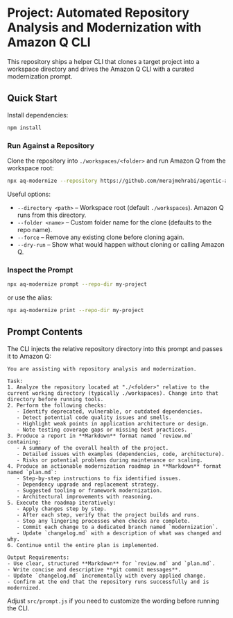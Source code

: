 # Project: Automated Repository Analysis and Modernization with Amazon Q CLI

This repository ships a helper CLI that clones a target project into a workspace directory and drives the Amazon Q CLI with a curated modernization prompt.

## Quick Start

Install dependencies:

```bash
npm install
```

### Run Against a Repository

Clone the repository into `./workspaces/<folder>` and run Amazon Q from the workspace root:

```bash
npx aq-modernize --repository https://github.com/merajmehrabi/agentic-ai-hackaton-legacy-monolith-service.git
```

Useful options:

* `--directory <path>` – Workspace root (default `./workspaces`). Amazon Q runs from this directory.
* `--folder <name>` – Custom folder name for the clone (defaults to the repo name).
* `--force` – Remove any existing clone before cloning again.
* `--dry-run` – Show what would happen without cloning or calling Amazon Q.

### Inspect the Prompt

```bash
npx aq-modernize prompt --repo-dir my-project
```

or use the alias:

```bash
npx aq-modernize print --repo-dir my-project
```

## Prompt Contents

The CLI injects the relative repository directory into this prompt and passes it to Amazon Q:

```
You are assisting with repository analysis and modernization.

Task:
1. Analyze the repository located at "./<folder>" relative to the current working directory (typically ./workspaces). Change into that directory before running tools.
2. Perform the following checks:
   - Identify deprecated, vulnerable, or outdated dependencies.
   - Detect potential code quality issues and smells.
   - Highlight weak points in application architecture or design.
   - Note testing coverage gaps or missing best practices.
3. Produce a report in **Markdown** format named `review.md` containing:
   - A summary of the overall health of the project.
   - Detailed issues with examples (dependencies, code, architecture).
   - Risks or potential problems during maintenance or scaling.
4. Produce an actionable modernization roadmap in **Markdown** format named `plan.md`:
   - Step-by-step instructions to fix identified issues.
   - Dependency upgrade and replacement strategy.
   - Suggested tooling or framework modernization.
   - Architectural improvements with reasoning.
5. Execute the roadmap iteratively:
   - Apply changes step by step.
   - After each step, verify that the project builds and runs.
   - Stop any lingering processes when checks are complete.
   - Commit each change to a dedicated branch named `modernization`.
   - Update `changelog.md` with a description of what was changed and why.
6. Continue until the entire plan is implemented.

Output Requirements:
- Use clear, structured **Markdown** for `review.md` and `plan.md`.
- Write concise and descriptive **git commit messages**.
- Update `changelog.md` incrementally with every applied change.
- Confirm at the end that the repository runs successfully and is modernized.
```

Adjust `src/prompt.js` if you need to customize the wording before running the CLI.
